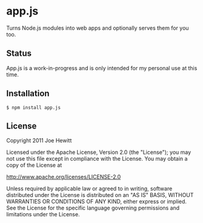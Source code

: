 app.js
========

Turns Node.js modules into web apps and optionally serves them for you too.

Status
------

App.js is a work-in-progress and is only intended for my personal use at this time.

Installation
------------

    $ npm install app.js

License 
-------

Copyright 2011 Joe Hewitt

Licensed under the Apache License, Version 2.0 (the "License");
you may not use this file except in compliance with the License.
You may obtain a copy of the License at
 
   http://www.apache.org/licenses/LICENSE-2.0

Unless required by applicable law or agreed to in writing, software
distributed under the License is distributed on an "AS IS" BASIS,
WITHOUT WARRANTIES OR CONDITIONS OF ANY KIND, either express or implied.
See the License for the specific language governing permissions and
limitations under the License.

